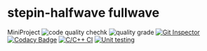 # stepin-halfwave fullwave
MiniProject
![code quality chechk](https://www.code-inspector.com/project/27841/score/svg)
![quality grade](https://www.code-inspector.com/project/27841/status/svg)
[![Git Inspector](https://github.com/prathipatisupriya/stepin-halfwave-fullwave/actions/workflows/gitinspector.yml/badge.svg)](https://github.com/prathipatisupriya/stepin-halfwave-fullwave/actions/workflows/gitinspector.yml)
[![Codacy Badge](https://app.codacy.com/project/badge/Grade/dc00dd6f35dd4b9a81fc29a1aa2626bb)](https://www.codacy.com/gh/prathipatisupriya/stepin-halfwave-fullwave/dashboard?utm_source=github.com&amp;utm_medium=referral&amp;utm_content=prathipatisupriya/stepin-halfwave-fullwave&amp;utm_campaign=Badge_Grade)
[![C/C++ CI](https://github.com/prathipatisupriya/stepin-halfwave-fullwave/actions/workflows/c-build.yml/badge.svg)](https://github.com/prathipatisupriya/stepin-halfwave-fullwave/actions/workflows/c-build.yml)
[![Unit testing](https://github.com/prathipatisupriya/stepin-halfwave-fullwave/actions/workflows/unit-test.yml/badge.svg)](https://github.com/prathipatisupriya/stepin-halfwave-fullwave/actions/workflows/unit-test.yml)
